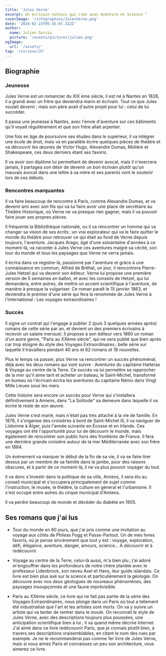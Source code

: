 ```yaml
---
title: 'Jules Verne'
excerpt: Un écrivain nantais qui rime avec Aventure et Science "
coverImage: '/infographies/JulesVerne.png'
date: '2024-02-23T05:35:07.322Z'
author:
  name: Julien Garsia
  picture: '/assets/pictures/julien.png'
ogImage:
  url: '/assets/'
tag: '/curious/JV'
---
```



## Biographie

### Jeunesse

Jules Verne est un romancier du XIX ème siècle, il est né à Nantes en 1828, il a grandi avec un frère qui deviendra marin et écrivain. Tout ce que Jules voulait devenir ; mais son père avait d'autre projet pour lui : celui de lui succéder.

Il passa une jeunesse à Nantes, avec l'envie d'aventure sur ces bâtiments qu'il voyait régulièrement et que son frère allait arpenter.

Une fois en âge de poursuivre ses études dans le supérieur, il va intégrer une école de droit, mais va en parallèle écrire quelques pièces de théâtre et va découvrir les œuvres de Victor Hugo, Alexandre Dumas, Molière et Shakespeare, ces deux derniers étant ses favoris.

Il va avoir son diplôme lui permettant de devenir avocat, mais il n'exercera jamais, il partagea son désir de devenir un bon écrivain plutôt qu'un mauvais avocat dans une lettre à sa mère et ses parents vont le soutenir lors de ces débuts.

### Rencontres marquantes

Il va faire beaucoup de rencontre à Paris, comme Alexandre Dumas, et va devenir ami avec son fils qui va lui faire avoir une place de secrétaire au Théâtre Historique, où Verne ne va presque rien gagner, mais il va pouvoir faire jouer ses propres pièces.

Il fréquente la Bibliothèque nationale, ou il va rencontrer un homme qui va changer sa vision de ses écrits ; un vrai explorateur qui va le faire quitter le monde du théâtre pour retrouver ce qui était au fond de Verne depuis toujours, l'aventure. Jacques Arago, âgé d'une soixantaine d'années à ce moment-là, va raconter à Jules Verne ces aventures malgré sa cécité, son tour du monde et tous les paysages que Verne ne verra jamais.

Il écrira dans ce registre-là, passionné par l'aventure et grâce à une connaissance en commun, Alfred de Bréhat, un jour, il rencontrera Pierre-Jules Hetzel qui va devenir son éditeur. Verne lui propose une première version de 5 semaines en ballon, et avec les conseils de Hetzel, qui lui demandera, entre autres, de mettre un accent scientifique à l'aventure, de manière à presque la vulgariser. Ce roman paraît le 15 janvier 1863, et deviendra le premier d'une série qui fera la renommée de Jules Verne à l'international : Les voyages extraordinaires !

### Succès

Il signe un contrat qui l'engage à publier 2 (puis 3 quelques années après) romans de cette série par an, et devient un des premiers écrivains à recevoir un salaire mensuel. Il propose à son éditeur vers 1860 un roman d'un autre genre, "Paris au XXème siècle", qui ne sera publié que bien après car trop éloigné du style des Voyages Extraordinaires ; belle série sur laquelle il travaillera pendant 40 ans et 62 romans et 18 nouvelles.

Plus le temps va passer, plus Verne va rencontrer un succès phénoménal, déjà avec les deux romans qui vont suivre : Aventures du capitaine Hatteras & Voyage au centre de la Terre. Ce succès va lui permettre se rapprocher de la mer qu'il aime tant et acheter un bateau, le Saint-Michel, transformé en bureau où l'écrivain écrira les aventures du capitaine Némo dans Vingt Mille Lieues sous les mers.

Cette histoire sera encore un succès pour Verne qui s'installera définitivement à Amiens, dans "La Solitude" sa demeure dans laquelle il va écrire le reste de son œuvre.

Jules Verne s'est marié, mais n'était pas très attaché à la vie de famille. En 1878, il s'organise des croisières à bord de Saint-Michel III, il va naviguer de Lisbonne à Alger, puis l'année suivante en Écosse et en Irlande. Ces voyages ont été l'opportunité pour lui de découvrir le monde, mais également de rencontrer son public hors des frontières de France. Il fera une dernière grande croisière autour de la mer Méditerranée avec son frère en 1884.

Un événement va marquer le début de la fin de sa vie, il va se faire tirer dessus par un membre de sa famille dans la jambe, pour des raisons obscures, et à partir de ce moment-là, il ne va plus pouvoir voyager du tout.

Il va donc s'investir dans la politique de sa ville, Amiens, il sera élu au conseil municipal et s'occupera principalement de sujet comme l'instruction, le musée, le théâtre, la culture en général et l'urbanisme. Il s'est occupé entre autres du cirque municipal d'Amiens.

Il va perdre beaucoup de monde et décéder du diabète en 1905.

## Ses romans que j'ai lus

* Tour du monde en 80 jours, que j'ai pris comme une invitation au voyage aux côtés de Phileas Fogg et Passe-Partout. Un de mes livres favoris, où je pense sincèrement que tout y est : voyage, exploration, défi, élégance, aventure, danger, amours, science... À découvrir et à redécouvrir.

* Voyage au centre de la Terre, celui-là aussi, m'a bien plu ; j'ai adoré m'engouffrer dans les profondeurs de notre chère planète avec le professeur Lidenbrock, son neveu Axel et Hans, leur guide islandais. Ce livre est bien plus axé sur la science et particulièrement la géologie. On découvre avec nos deux géologues de nouveaux phénomènes, des paysages insoupçonnés et une faune imprévisible.

* Paris au XXème siècle, ce livre qui ne fait pas partie de la série des Voyages Extraordinaires, nous plonge dans un Paris où tout a tellement été industrialisé que l'art et les artistes sont morts. On va y suivre un artiste qui va tenter de rentrer dans le moule. On reconnait le style de Jules Verne, avec des descriptions toujours plus poussées, une anticipation scientifique bien à lui ; il va quand même décrire Internet. J'ai aimé dans ce livre redécouvrir Paris, que je connais plutôt bien, à travers ses descriptions vraisemblables, en citant le nom des rues par exemple. Je ne le recommanderai pas comme 1er livre de Jules Verne, mais si vous aimez Paris et connaissez un peu son architecture, vous aimerez ce livre.

